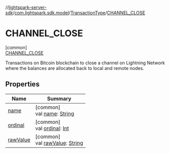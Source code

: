 //[lightspark-server-sdk](../../../../index.md)/[com.lightspark.sdk.model](../../index.md)/[TransactionType](../index.md)/[CHANNEL_CLOSE](index.md)

# CHANNEL_CLOSE

[common]\
[CHANNEL_CLOSE](index.md)

Transactions on Bitcoin blockchain to close a channel on Lightning Network where the balances are allocated back to local and remote nodes.

## Properties

| Name | Summary |
|---|---|
| [name](../../../com.lightspark.sdk.requester/-server-environment/-p-r-o-d/index.md#-372974862%2FProperties%2F-1086033721) | [common]<br>val [name](../../../com.lightspark.sdk.requester/-server-environment/-p-r-o-d/index.md#-372974862%2FProperties%2F-1086033721): [String](https://kotlinlang.org/api/latest/jvm/stdlib/kotlin/-string/index.html) |
| [ordinal](../../../com.lightspark.sdk.requester/-server-environment/-p-r-o-d/index.md#-739389684%2FProperties%2F-1086033721) | [common]<br>val [ordinal](../../../com.lightspark.sdk.requester/-server-environment/-p-r-o-d/index.md#-739389684%2FProperties%2F-1086033721): [Int](https://kotlinlang.org/api/latest/jvm/stdlib/kotlin/-int/index.html) |
| [rawValue](../raw-value.md) | [common]<br>val [rawValue](../raw-value.md): [String](https://kotlinlang.org/api/latest/jvm/stdlib/kotlin/-string/index.html) |
